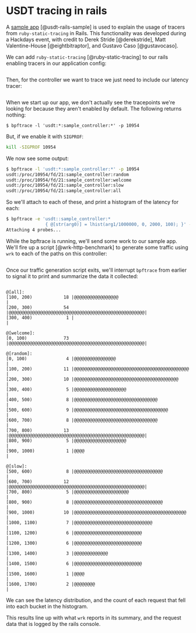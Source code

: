 # USDT tracing in rails

A [sample app](https://github.com/dalehamel/usdt-rails-sample) [@usdt-rails-sample] is used to explain the usage of
tracers from `ruby-static-tracing` in Rails. This functionality was developed during a Hackdays event, with credit to Derek Stride [@derekstride],
Matt Valentine-House [@eightbitraptor], and Gustavo Caso [@gustavocaso].

We can add `ruby-static-tracing` [@ruby-static-tracing] to our rails enabling tracers in our application config:

```{.ruby include=src/usdt-rails-sample/config/application.rb  startLine=5 endLine=21}
```

Then, for the controller we want to trace we just need to include our latency tracer:
```{.ruby include=src/usdt-rails-sample/app/controllers/sample_controller.rb  startLine=1 endLine=24}
```

When we start up our app, we don't actually see the tracepoints we're looking for because they aren't
enabled by default. The following returns nothing:

```
$ bpftrace -l 'usdt:*:sample_controller:*' -p 10954
```

But, if we enable it with `SIGPROF`:

```bash
kill -SIGPROF 10954
```

We now see some output:

```bash
$ bpftrace -l 'usdt:*:sample_controller:*' -p 10954
usdt:/proc/10954/fd/21:sample_controller:random
usdt:/proc/10954/fd/21:sample_controller:welcome
usdt:/proc/10954/fd/21:sample_controller:slow
usdt:/proc/10954/fd/21:sample_controller:all
```

So we'll attach to each of these, and print a histogram of the latency for each:
```bash
$ bpftrace -e 'usdt::sample_controller:*
               { @[str(arg0)] = lhist(arg1/1000000, 0, 2000, 100); }' -p 10954
Attaching 4 probes...
```

While the bpftrace is running, we'll send some work to our sample app.
We'll fire up a script [@wrk-http-benchmark] to generate some traffic using `wrk` to each of the paths on this controller:

```{.bash include=src/usdt-rails-sample/scripts/wrk.sh}
```

Once our traffic generation script exits, we'll interrupt `bpftrace` from earlier to signal it to
print and summarize the data it collected:

```

@[all]:
[100, 200)            18 |@@@@@@@@@@@@@@@@@                                   |
[200, 300)            54 |@@@@@@@@@@@@@@@@@@@@@@@@@@@@@@@@@@@@@@@@@@@@@@@@@@@@|
[300, 400)             1 |                                                    |

@[welcome]:
[0, 100)              73 |@@@@@@@@@@@@@@@@@@@@@@@@@@@@@@@@@@@@@@@@@@@@@@@@@@@@|

@[random]:
[0, 100)               4 |@@@@@@@@@@@@@@@@                                    |
[100, 200)            11 |@@@@@@@@@@@@@@@@@@@@@@@@@@@@@@@@@@@@@@@@@@@@        |
[200, 300)            10 |@@@@@@@@@@@@@@@@@@@@@@@@@@@@@@@@@@@@@@@@            |
[300, 400)             5 |@@@@@@@@@@@@@@@@@@@@                                |
[400, 500)             8 |@@@@@@@@@@@@@@@@@@@@@@@@@@@@@@@@                    |
[500, 600)             9 |@@@@@@@@@@@@@@@@@@@@@@@@@@@@@@@@@@@@                |
[600, 700)             8 |@@@@@@@@@@@@@@@@@@@@@@@@@@@@@@@@                    |
[700, 800)            13 |@@@@@@@@@@@@@@@@@@@@@@@@@@@@@@@@@@@@@@@@@@@@@@@@@@@@|
[800, 900)             5 |@@@@@@@@@@@@@@@@@@@@                                |
[900, 1000)            1 |@@@@                                                |

@[slow]:
[500, 600)             8 |@@@@@@@@@@@@@@@@@@@@@@@@@@@@@@@@@@                  |
[600, 700)            12 |@@@@@@@@@@@@@@@@@@@@@@@@@@@@@@@@@@@@@@@@@@@@@@@@@@@@|
[700, 800)             5 |@@@@@@@@@@@@@@@@@@@@@                               |
[800, 900)             8 |@@@@@@@@@@@@@@@@@@@@@@@@@@@@@@@@@@                  |
[900, 1000)           10 |@@@@@@@@@@@@@@@@@@@@@@@@@@@@@@@@@@@@@@@@@@@         |
[1000, 1100)           7 |@@@@@@@@@@@@@@@@@@@@@@@@@@@@@@                      |
[1100, 1200)           6 |@@@@@@@@@@@@@@@@@@@@@@@@@@                          |
[1200, 1300)           6 |@@@@@@@@@@@@@@@@@@@@@@@@@@                          |
[1300, 1400)           3 |@@@@@@@@@@@@@                                       |
[1400, 1500)           6 |@@@@@@@@@@@@@@@@@@@@@@@@@@                          |
[1500, 1600)           1 |@@@@                                                |
[1600, 1700)           2 |@@@@@@@@                                            |
```

We can see the latency distribution, and the count of each request that fell into each bucket in the histogram.

This results line up with what `wrk` reports in its summary, and the request data that is logged by the rails console.
